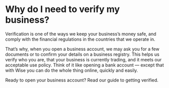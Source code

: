 # Why do I need to verify my business?

Verification is one of the ways we keep your business’s money safe, and comply with the financial regulations in the countries that we operate in. 

That’s why, when you open a business account, we may ask you for a few documents or to confirm your details on a business registry. This helps us verify who you are, that your business is currently trading, and it meets our acceptable use policy. Think of it like opening a bank account — except that with Wise you can do the whole thing online, quickly and easily. 

Ready to open your business account? Read our guide to getting verified.